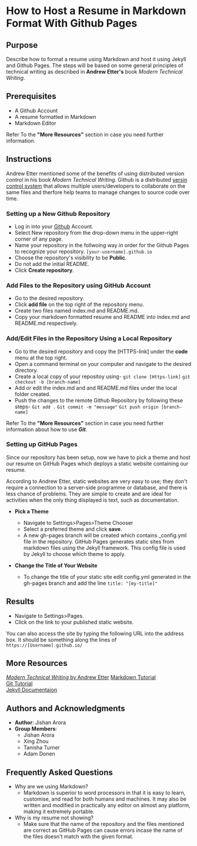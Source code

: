# How to Host a Resume in Markdown Format With Github Pages
## Purpose
Describe how to format a resume using Markdown and host it using Jekyll and Github Pages. The steps will be based on some general principles of technical writing as described in **Andrew Etter's** book _Modern Technical Writing_.

## Prerequisites
* A Github Account
* A resume formatted in Markdown
* Markdown Editor

Refer To the **"More Resources"** section in case you need further information.

## Instructions

Andrew Etter mentioned some of the benefits of using distributed version control in his book _Modern Technical Writing_. Github is a distributed [versin control system](https://www.atlassian.com/git/tutorials/what-is-version-control#:~:text=Version%20control%2C%20also%20known%20as,to%20source%20code%20over%20time.) that allows multiple users/developers to collaborate on the same files and therfore help teams to manage changes to source code over time.

### Setting up a New Github Repository
*  Log in into your [Github](https://github.com/) Account.
* Select New repository from the drop-down menu in the upper-right corner of any page.
* Name your repository in the follwoing way in order for the Github Pages to recognize your repository.
```[your-username].github.io```
* Choose the repository's visibility to be **Public**.
* Do not add the initial README.
* Click **Create repository**.

### Add Files to the Repository using GitHub Account
* Go to the desired repository.
* Click **add file** on the top right of the repository menu.
* Create two files named index.md and README.md. 
* Copy your markdown formatted resume and README into index.md and README.md respectively.

### Add/Edit Files in the Repository Using a Local Repository

* Go to the desired repository and copy the [HTTPS-link] under the **code** menu at the top right.
* Open a command terminal on your computer and navigate to the desired directory.
* Create a local copy of your repositoy using-
```git clone [Https-link]```
```git checkout -b [branch-name]```
* Add or edit the index.md and and README.md files under the local folder created.
* Push the changes to the remote Github Repository by following these steps-
```Git add .```
```Git commit -m "message"```
```Git push origin [branch-name]```

Refer To the **"More Resources"** section in case you need further information about how to use ***Git***.

### Setting up GitHub Pages
Since our repository has been setup, now we have to pick a theme and host our resume on GitHub Pages which deploys a static website containing our resume.

According to Andrew Etter, static websites are very easy to use; they don't require a connection to a server-side programme or database, and there is less chance of problems. They are simple to create and are ideal for activities when the only thing displayed is text, such as documentation.

* **Pick a Theme**   
    *  Navigate to Settings>Pages>Theme Chooser
    * Select a preferred theme and click **save**.
    * A new gh-pages branch will be created which contains _config.yml file in the repository. GitHub Pages generates static sites from markdown files using the Jekyll framework. This config file is used by Jekyll to choose which theme to apply.

* **Change the Title of Your Website**
    * To change the title of your static site edit config.yml generated in the gh-pages branch and add the line
    ```title: "[my-title]" ```

## Results
* Navigate to Settings>Pages.
* Click on the link to your published static website.

You can also access the site by typing the following URL into the address box. It should be something along the lines of ```https://[Username].github.io/```

## More Resources
[_Modern Technical Writing_ by Andrew Etter]( https://www.amazon.ca/Modern-Technical-Writing-Introduction-Documentation-ebook/dp/B01A2QL9SS)
[Markdown Tutorial](https://www.markdowntutorial.com/)  
[Git Tutorial](https://www.w3schools.com/git/)  
[Jekyll Documentaion](https://jekyllrb.com/docs/) 

## Authors and Acknowledgments   
* **Author**: Jishan Arora 
* **Group Members**: 
    * Jishan Arora
    * Xing Zhou
    * Tanisha Turner
    * Adam Donen

## Frequently Asked Questions
* Why are we using Markdown?   
    * Markdown is superior to word processors in that it is easy to learn, customise, and read for both humans and machines. It may also be written and modified in practically any editor on almost any platform, making it extremely portable.
* Why is my resume not showing?
    * Make sure that the name of the repository and the files mentioned are correct as GitHub Pages can cause errors incase the name of the files doesn't match with the given format.




